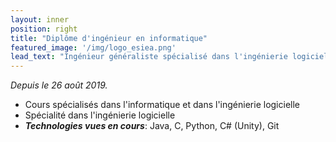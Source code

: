 ```yaml
---
layout: inner
position: right
title: "Diplôme d'ingénieur en informatique"
featured_image: '/img/logo_esiea.png'
lead_text: "Ingénieur généraliste spécialisé dans l'ingénierie logicielle"
---
```

_Depuis le 26 août 2019._
- Cours spécialisés dans l'informatique et dans l'ingénierie logicielle
- Spécialité dans l'ingénierie logicielle
- **_Technologies vues en cours_**: Java, C, Python, C# (Unity), Git